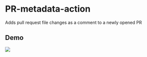 # PR-metadata-action

Adds pull request file changes as a comment to a newly opened PR

## Demo

![](./images/build-your-first-github_demo.gif)
